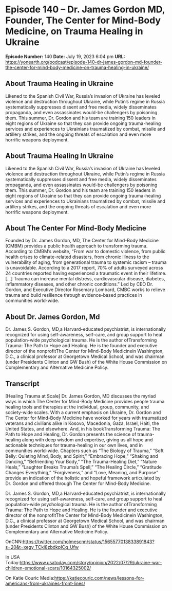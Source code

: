 # Episode 140 – Dr. James Gordon MD, Founder, The Center for Mind-Body Medicine, on Trauma Healing in Ukraine

**Episode Number:** 140
**Date:** July 19, 2023 6:04 pm
**URL:** https://yonearth.org/podcast/episode-140-dr-james-gordon-md-founder-the-center-for-mind-body-medicine-on-trauma-healing-in-ukraine/

## About Trauma Healing in Ukraine

Likened to the Spanish Civil War, Russia’s invasion of Ukraine has leveled violence and destruction throughout Ukraine, while Putin’s regime in Russia systematically suppresses dissent and free media, widely disseminates propaganda, and even assassinates would-be challengers by poisoning them. This summer, Dr. Gordon and his team are training 150 leaders in eight regions of Ukraine so that they can provide ongoing trauma-healing services and experiences to Ukrainians traumatized by combat, missile and artillery strikes, and the ongoing threats of escalation and even more horrific weapons deployment.

## About Trauma Healing In Ukraine

Likened to the Spanish Civil War, Russia’s invasion of Ukraine has leveled violence and destruction throughout Ukraine, while Putin’s regime in Russia systematically suppresses dissent and free media, widely disseminates propaganda, and even assassinates would-be challengers by poisoning them. This summer, Dr. Gordon and his team are training 150 leaders in eight regions of Ukraine so that they can provide ongoing trauma-healing services and experiences to Ukrainians traumatized by combat, missile and artillery strikes, and the ongoing threats of escalation and even more horrific weapons deployment.

## About The Center For Mind-Body Medicine

Founded by Dr. James Gordon, MD, The Center for Mind-Body Medicine (CMBM) provides a public health approach to transforming trauma. According to CMBM’s website, “From war to domestic violence, from public health crises to climate-related disasters, from chronic illness to the vulnerability of aging, from generational trauma to systemic racism – trauma is unavoidable. According to a 2017 report, 70% of adults surveyed across 24 countries reported having experienced a traumatic event in their lifetime. […] Trauma can increase mental distress, cardiovascular disease, diabetes, inflammatory diseases, and other chronic conditions.” Led by CEO Dr. Gordon, and Executive Director Rosemary Lombard, CMBC works to relieve trauma and build resilience through evidence-based practices in communities world-wide.

## About Dr. James Gordon, Md

Dr. James S. Gordon, MD,a Harvard-educated psychiatrist, is internationally recognized for using self-awareness, self-care, and group support to heal population-wide psychological trauma. He is the author ofTransforming Trauma: The Path to Hope and Healing. He is the founder and executive director of the nonprofitThe Center for Mind-Body Medicinein Washington, D.C., a clinical professor at Georgetown Medical School, and was chairman (under Presidents Clinton and GW Bush) of the White House Commission on Complementary and Alternative Medicine Policy.

## Transcript

[Healing Trauma at Scale] Dr. James Gordon, MD discusses the myriad ways in which The Center for Mind-Body Medicine provides people trauma healing tools and therapies at the individual, group, community, and society-wide scales. With a current emphasis on Ukraine, Dr. Gordon and The Center for Mind-Body Medicine have worked for years with traumatized veterans and civilians alike in Kosovo, Macedonia, Gaza, Israel, Haiti, the United States, and elsewhere. And, in his bookTransforming Trauma: The Path to Hope and Healing, Dr. Gordon presents the science of trauma-healing along with deep wisdom and expertise, giving us all hope and actionable techniques for trauma-healing in our own lives, and in communities world-wide. Chapters such as “The Biology of Trauma,” “Soft Belly: Quieting Mind, Body, and Spirit,” “Embracing Hope,” “Shaking and Dancing,” “Befriending Your Body,” “The Trauma-Healing Diet,” “Nature Heals,” “Laughter Breaks Trauma’s Spell,” “The Healing Circle,” “Gratitude Changes Everything,” “Forgiveness,” and “Love, Meaning, and Purpose” provide an indication of the holistic and hopeful framework articulated by Dr. Gordon and offered through The Center for Mind-Body Medicine.

Dr. James S. Gordon, MD,a Harvard-educated psychiatrist, is internationally recognized for using self-awareness, self-care, and group support to heal population-wide psychological trauma. He is the author ofTransforming Trauma: The Path to Hope and Healing. He is the founder and executive director of the nonprofitThe Center for Mind-Body Medicinein Washington, D.C., a clinical professor at Georgetown Medical School, and was chairman (under Presidents Clinton and GW Bush) of the White House Commission on Complementary and Alternative Medicine Policy.

OnCNN:https://twitter.com/holmescnn/status/1565577013833891843?s=20&t=xegy_TCkl8zbdkpICq_Ufw

In USA Today:https://www.usatoday.com/story/opinion/2022/07/29/ukraine-war-children-emotional-scars/10164325002/

On Katie Couric Media:https://katiecouric.com/news/lessons-for-americans-from-ukraines-front-lines/


